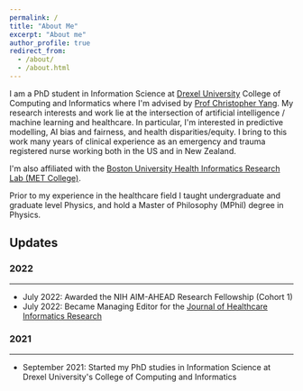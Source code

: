 ```yaml
---
permalink: /
title: "About Me"
excerpt: "About me"
author_profile: true
redirect_from: 
  - /about/
  - /about.html
---
```


I am a PhD student in Information Science at [Drexel University](https://drexel.edu/cci/) College of Computing and Informatics where I'm advised by [Prof Christopher Yang](http://cci.drexel.edu/faculty/cyang/). My research interests and work lie at the intersection of artificial intelligence / machine learning and healthcare.  In particular, I'm interested in predictive modelling, AI bias and fairness, and health disparities/equity. I bring to this work many years of clinical experience as an emergency and trauma registered nurse working both in the US and in New Zealand.

I'm also affiliated with the [Boston University Health Informatics Research Lab (MET College)](https://www.bu.edu/met/). 

Prior to my experience in the healthcare field I taught undergraduate and graduate level Physics, and hold a Master of Philosophy (MPhil) degree in Physics.

## Updates

### 2022
--------------

- July 2022: Awarded the NIH AIM-AHEAD Research Fellowship (Cohort 1)
- July 2022: Became Managing Editor for the [Journal of Healthcare Informatics Research](https://www.springer.com/journal/41666)

### 2021
--------------
- September 2021: Started my PhD studies in Information Science at Drexel University's College of Computing and Informatics
